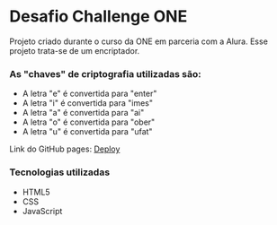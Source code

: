# Desafio Challenge ONE

Projeto criado durante o curso da ONE em parceria com a Alura. Esse projeto trata-se de um encriptador.

### As "chaves" de criptografia utilizadas são:

- A letra "e" é convertida para "enter"
- A letra "i" é convertida para "imes"
- A letra "a" é convertida para "ai"
- A letra "o" é convertida para "ober"
- A letra "u" é convertida para "ufat"

Link do GitHub pages:
[Deploy](https://alinesantana13.github.io/Desafio-Challenge-ONE/)

### Tecnologias utilizadas

- HTML5
- CSS
- JavaScript
